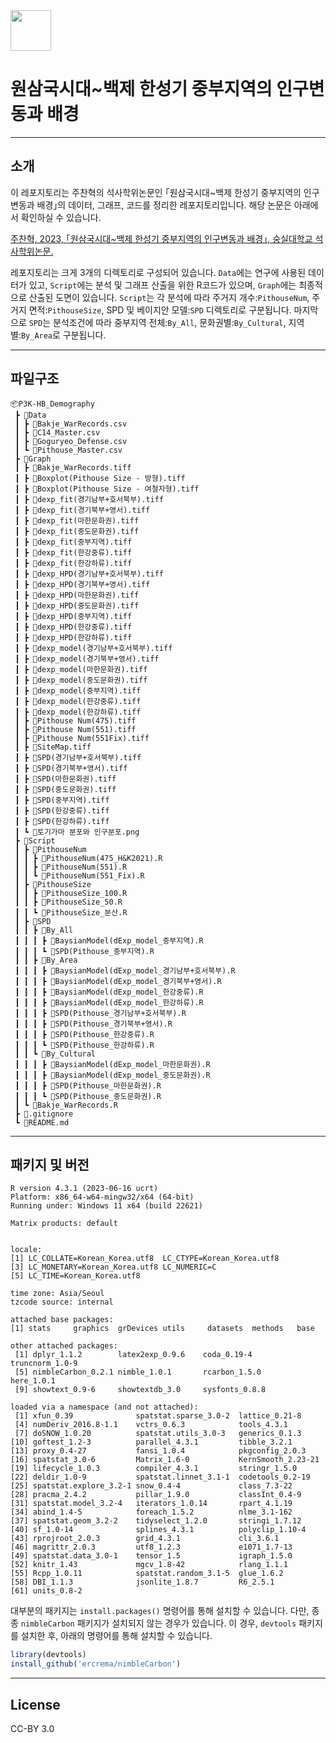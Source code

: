 <img src="https://user-images.githubusercontent.com/64909586/186408061-58a88e85-be08-47f2-b3b3-2c9e04a9dec6.png" height=65>

# 원삼국시대~백제 한성기 중부지역의 인구변동과 배경

---

## 소개
이 레포지토리는 주찬혁의 석사학위논문인 ｢원삼국시대~백제 한성기 중부지역의 인구변동과 배경｣의 데이터, 그래프, 코드를 정리한 레포지토리입니다. 해당 논문은 아래에서 확인하실 수 있습니다.

[주찬혁, 2023, ｢원삼국시대~백제 한성기 중부지역의 인구변동과 배경｣, 숭실대학교 석사학위논문.]()

레포지토리는 크게 3개의 디렉토리로 구성되어 있습니다. `Data`에는 연구에 사용된 데이터가 있고, `Script`에는 분석 및 그래프 산출을 위한 R코드가 있으며, `Graph`에는 최종적으로 산출된 도면이 있습니다. `Script`는 각 분석에 따라 주거지 개수:`PithouseNum`, 주거지 면적:`PithouseSize`, SPD 및 베이지안 모델:`SPD` 디렉토리로 구분됩니다. 마지막으로 `SPD`는 분석조건에 따라 중부지역 전체:`By_All`, 문화권별:`By_Cultural`, 지역별:`By_Area`로 구분됩니다.

---

## 파일구조

```
📦P3K-HB_Demography
 ┣ 📂Data
 ┃ ┣ 📜Bakje_WarRecords.csv
 ┃ ┣ 📜C14_Master.csv
 ┃ ┣ 📜Goguryeo_Defense.csv
 ┃ ┗ 📜Pithouse_Master.csv
 ┣ 📂Graph
 ┃ ┣ 📜Bakje_WarRecords.tiff
 ┃ ┣ 📜Boxplot(Pithouse Size - 방형).tiff
 ┃ ┣ 📜Boxplot(Pithouse Size - 여철자형).tiff
 ┃ ┣ 📜dexp_fit(경기남부+호서북부).tiff
 ┃ ┣ 📜dexp_fit(경기북부+영서).tiff
 ┃ ┣ 📜dexp_fit(마한문화권).tiff
 ┃ ┣ 📜dexp_fit(중도문화권).tiff
 ┃ ┣ 📜dexp_fit(중부지역).tiff
 ┃ ┣ 📜dexp_fit(한강중류).tiff
 ┃ ┣ 📜dexp_fit(한강하류).tiff
 ┃ ┣ 📜dexp_HPD(경기남부+호서북부).tiff
 ┃ ┣ 📜dexp_HPD(경기북부+영서).tiff
 ┃ ┣ 📜dexp_HPD(마한문화권).tiff
 ┃ ┣ 📜dexp_HPD(중도문화권).tiff
 ┃ ┣ 📜dexp_HPD(중부지역).tiff
 ┃ ┣ 📜dexp_HPD(한강중류).tiff
 ┃ ┣ 📜dexp_HPD(한강하류).tiff
 ┃ ┣ 📜dexp_model(경기남부+호서북부).tiff
 ┃ ┣ 📜dexp_model(경기북부+영서).tiff
 ┃ ┣ 📜dexp_model(마한문화권).tiff
 ┃ ┣ 📜dexp_model(중도문화권).tiff
 ┃ ┣ 📜dexp_model(중부지역).tiff
 ┃ ┣ 📜dexp_model(한강중류).tiff
 ┃ ┣ 📜dexp_model(한강하류).tiff
 ┃ ┣ 📜Pithouse Num(475).tiff
 ┃ ┣ 📜Pithouse Num(551).tiff
 ┃ ┣ 📜Pithouse Num(551Fix).tiff
 ┃ ┣ 📜SiteMap.tiff
 ┃ ┣ 📜SPD(경기남부+호서북부).tiff
 ┃ ┣ 📜SPD(경기북부+영서).tiff
 ┃ ┣ 📜SPD(마한문화권).tiff
 ┃ ┣ 📜SPD(중도문화권).tiff
 ┃ ┣ 📜SPD(중부지역).tiff
 ┃ ┣ 📜SPD(한강중류).tiff
 ┃ ┣ 📜SPD(한강하류).tiff
 ┃ ┗ 📜토기가마 분포와 인구분포.png
 ┣ 📂Script
 ┃ ┣ 📂PithouseNum
 ┃ ┃ ┣ 📜PithouseNum(475_H&K2021).R
 ┃ ┃ ┣ 📜PithouseNum(551).R
 ┃ ┃ ┗ 📜PithouseNum(551_Fix).R
 ┃ ┣ 📂PithouseSize
 ┃ ┃ ┣ 📜PithouseSize_100.R
 ┃ ┃ ┣ 📜PithouseSize_50.R
 ┃ ┃ ┗ 📜PithouseSize_분산.R
 ┃ ┣ 📂SPD
 ┃ ┃ ┣ 📂By_All
 ┃ ┃ ┃ ┣ 📜BaysianModel(dExp_model_중부지역).R
 ┃ ┃ ┃ ┗ 📜SPD(Pithouse_중부지역).R
 ┃ ┃ ┣ 📂By_Area
 ┃ ┃ ┃ ┣ 📜BaysianModel(dExp_model_경기남부+호서북부).R
 ┃ ┃ ┃ ┣ 📜BaysianModel(dExp_model_경기북부+영서).R
 ┃ ┃ ┃ ┣ 📜BaysianModel(dExp_model_한강중류).R
 ┃ ┃ ┃ ┣ 📜BaysianModel(dExp_model_한강하류).R
 ┃ ┃ ┃ ┣ 📜SPD(Pithouse_경기남부+호서북부).R
 ┃ ┃ ┃ ┣ 📜SPD(Pithouse_경기북부+영서).R
 ┃ ┃ ┃ ┣ 📜SPD(Pithouse_한강중류).R
 ┃ ┃ ┃ ┗ 📜SPD(Pithouse_한강하류).R
 ┃ ┃ ┗ 📂By_Cultural
 ┃ ┃ ┃ ┣ 📜BaysianModel(dExp_model_마한문화권).R
 ┃ ┃ ┃ ┣ 📜BaysianModel(dExp_model_중도문화권).R
 ┃ ┃ ┃ ┣ 📜SPD(Pithouse_마한문화권).R
 ┃ ┃ ┃ ┗ 📜SPD(Pithouse_중도문화권).R
 ┃ ┗ 📜Bakje_WarRecords.R
 ┣ 📜.gitignore
 ┗ 📜README.md
```

---

## 패키지 및 버전

```
R version 4.3.1 (2023-06-16 ucrt)
Platform: x86_64-w64-mingw32/x64 (64-bit)
Running under: Windows 11 x64 (build 22621)

Matrix products: default


locale:
[1] LC_COLLATE=Korean_Korea.utf8  LC_CTYPE=Korean_Korea.utf8
[3] LC_MONETARY=Korean_Korea.utf8 LC_NUMERIC=C
[5] LC_TIME=Korean_Korea.utf8

time zone: Asia/Seoul
tzcode source: internal

attached base packages:
[1] stats     graphics  grDevices utils     datasets  methods   base

other attached packages:
 [1] dplyr_1.1.2        latex2exp_0.9.6    coda_0.19-4        truncnorm_1.0-9
 [5] nimbleCarbon_0.2.1 nimble_1.0.1       rcarbon_1.5.0      here_1.0.1
 [9] showtext_0.9-6     showtextdb_3.0     sysfonts_0.8.8

loaded via a namespace (and not attached):
 [1] xfun_0.39              spatstat.sparse_3.0-2  lattice_0.21-8
 [4] numDeriv_2016.8-1.1    vctrs_0.6.3            tools_4.3.1
 [7] doSNOW_1.0.20          spatstat.utils_3.0-3   generics_0.1.3
[10] goftest_1.2-3          parallel_4.3.1         tibble_3.2.1
[13] proxy_0.4-27           fansi_1.0.4            pkgconfig_2.0.3
[16] spatstat_3.0-6         Matrix_1.6-0           KernSmooth_2.23-21
[19] lifecycle_1.0.3        compiler_4.3.1         stringr_1.5.0
[22] deldir_1.0-9           spatstat.linnet_3.1-1  codetools_0.2-19
[25] spatstat.explore_3.2-1 snow_0.4-4             class_7.3-22
[28] pracma_2.4.2           pillar_1.9.0           classInt_0.4-9
[31] spatstat.model_3.2-4   iterators_1.0.14       rpart_4.1.19
[34] abind_1.4-5            foreach_1.5.2          nlme_3.1-162
[37] spatstat.geom_3.2-2    tidyselect_1.2.0       stringi_1.7.12
[40] sf_1.0-14              splines_4.3.1          polyclip_1.10-4
[43] rprojroot_2.0.3        grid_4.3.1             cli_3.6.1
[46] magrittr_2.0.3         utf8_1.2.3             e1071_1.7-13
[49] spatstat.data_3.0-1    tensor_1.5             igraph_1.5.0
[52] knitr_1.43             mgcv_1.8-42            rlang_1.1.1
[55] Rcpp_1.0.11            spatstat.random_3.1-5  glue_1.6.2
[58] DBI_1.1.3              jsonlite_1.8.7         R6_2.5.1
[61] units_0.8-2
```

대부분의 패키지는 `install.packages()` 명령어를 통해 설치할 수 있습니다. 다만, 종종 `nimbleCarbon` 패키지가 설치되지 않는 경우가 있습니다. 이 경우, `devtools` 패키지를 설치한 후, 아래의 명령어를 통해 설치할 수 있습니다.

```R
library(devtools)
install_github('ercrema/nimbleCarbon')
```

---

## License

CC-BY 3.0